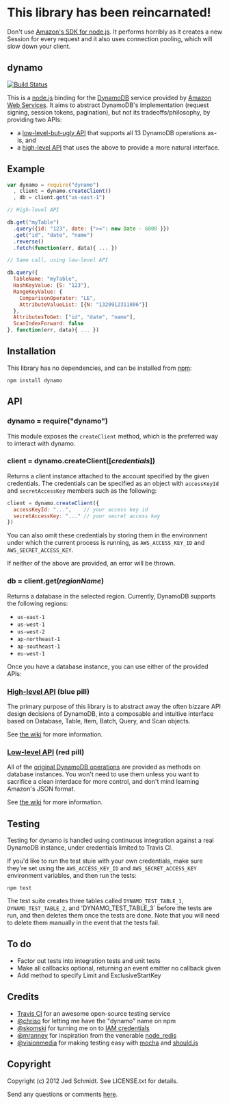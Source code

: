# This library has been reincarnated!

Don't use [Amazon's SDK for node.js](http://aws.amazon.com/sdkfornodejs/). It performs horribly as it creates a new Session for every request and it also uses connection pooling, which will slow down your client.

dynamo
------

[![Build Status](https://secure.travis-ci.org/sansmischevia/dynamo.png)][travis]

This is a [node.js][node] binding for the [DynamoDB][dynamo] service provided by [Amazon Web Services][aws]. It aims to abstract DynamoDB's implementation (request signing, session tokens, pagination), but not its tradeoffs/philosophy, by providing two APIs:

- a [low-level-but-ugly API][low-api] that supports all 13 DynamoDB operations as-is, and
- a [high-level API][high-api] that uses the above to provide a more natural interface.

Example
-------

```javascript
var dynamo = require("dynamo")
  , client = dynamo.createClient()
  , db = client.get("us-east-1")

// High-level API

db.get("myTable")
  .query({id: "123", date: {">=": new Date - 6000 }})
  .get("id", "date", "name")
  .reverse()
  .fetch(function(err, data){ ... })

// Same call, using low-level API

db.query({
  TableName: "myTable",
  HashKeyValue: {S: "123"},
  RangeKeyValue: {
    ComparisonOperator: "LE",
    AttributeValueList: [{N: "1329912311806"}]
  },
  AttributesToGet: ["id", "date", "name"],
  ScanIndexForward: false
}, function(err, data){ ... })
```

Installation
------------

This library has no dependencies, and can be installed from [npm][npm]:

    npm install dynamo

API
---

### dynamo = require("dynamo")

This module exposes the `createClient` method, which is the preferred way to interact with dynamo.

### client = dynamo.createClient([_credentials_])

Returns a client instance attached to the account specified by the given credentials. The credentials can be specified as an object with `accessKeyId` and `secretAccessKey` members such as the following:

```javascript
client = dynamo.createClient({
  accessKeyId: "...",    // your access key id
  secretAccessKey: "..." // your secret access key
})
```

You can also omit these credentials by storing them in the environment under which the current process is running, as `AWS_ACCESS_KEY_ID` and `AWS_SECRET_ACCESS_KEY`.

If neither of the above are provided, an error will be thrown.

### db = client.get(_regionName_)

Returns a database in the selected region. Currently, DynamoDB supports the following regions:

- `us-east-1`
- `us-west-1`
- `us-west-2`
- `ap-northeast-1`
- `ap-southeast-1`
- `eu-west-1`

Once you have a database instance, you can use either of the provided APIs:

### [High-level API][high-api] (blue pill)

The primary purpose of this library is to abstract away the often bizzare API design decisions of DynamoDB, into a composable and intuitive interface based on Database, Table, Item, Batch, Query, and Scan objects.

See [the wiki][high-api] for more information.

### [Low-level API][low-api] (red pill)

All of the [original DynamoDB operations][api] are provided as methods on database instances. You won't need to use them unless you want to sacrifice a clean interdace for more control, and don't mind learning Amazon's JSON format.

See [the wiki][low-api] for more information.

Testing
-------

Testing for dynamo is handled using continuous integration against a real DynamoDB instance, under credentials limited to Travis CI.

If you'd like to run the test stuie with your own credentials, make sure they're set using the `AWS_ACCESS_KEY_ID` and `AWS_SECRET_ACCESS_KEY` environment variables, and then run the tests:

    npm test

The test suite creates three tables called `DYNAMO_TEST_TABLE_1`, `DYNAMO_TEST_TABLE_2`, and 'DYNAMO_TEST_TABLE_3` before the tests are run, and then deletes them once the tests are done. Note that you will need to delete them manually in the event that the tests fail.

To do
-----

- Factor out tests into integration tests and unit tests
- Make all callbacks optional, returning an event emitter no callback given
- Add method to specify Limit and ExclusiveStartKey

Credits
-------

- [Travis CI][travis] for an awesome open-source testing service
- [@chriso][chriso] for letting me have the "dynamo" name on npm
- [@skomski][skomski] for turning me on to [IAM credentials][iam]
- [@mranney][mranney] for inspiration from the venerable [node_redis][node_redis]
- [@visionmedia][tj] for making testing easy with [mocha][mocha] and [should.js][should]

<a name="copyright"></a>
Copyright
---------

Copyright (c) 2012 Jed Schmidt. See LICENSE.txt for details.

Send any questions or comments [here][twitter].

[travis]: http://travis-ci.org/jed/dynamo
[node]: http://nodejs.org
[dynamo]: http://docs.amazonwebservices.com/amazondynamodb/latest/developerguide/Introduction.html
[aws]: http://aws.amazon.com
[api]: http://docs.amazonwebservices.com/amazondynamodb/latest/developerguide/operationlist.html
[mranney]: https://github.com/mranney
[skomski]: https://github.com/skomski
[node_redis]: https://github.com/mranney/node_redis
[twitter]: http://twitter.com/jedschmidt
[heroku]: http://heroku.com
[mocha]: https://visionmedia.github.com/mocha
[should]: https://github.com/visionmedia/should.js
[tj]: https://github.com/visionmedia
[iam]: http://docs.amazonwebservices.com/IAM/latest/UserGuide/IAM_Introduction.html
[connect]: http://www.senchalabs.org/connect
[chriso]: https://github.com/chriso
[low-api]: https://github.com/jed/dynamo/wiki/Low-level-API
[high-api]: https://github.com/jed/dynamo/wiki/High-level-API
[npm]: http://npmjs.org
